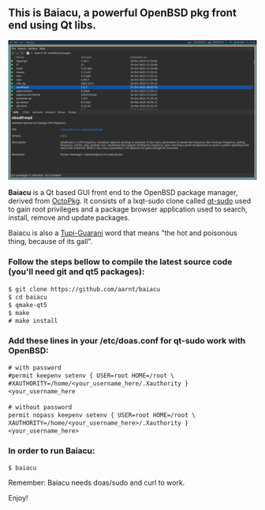 ## This is Baiacu, a powerful OpenBSD pkg front end using Qt libs.

![Main window](https://raw.githubusercontent.com/aarnt/baiacu/main/baiacu-mainwindow.png)

**Baiacu** is a Qt based GUI front end to the OpenBSD package manager, derived from [OctoPkg](http://tintaescura.com/projects/octopkg).
It consists of a lxqt-sudo clone called [qt-sudo](https://github.com/aarnt/qt-sudo) used to gain root privileges and a package browser application used to search, install, remove and update packages.

Baiacu is also a [Tupi-Guarani](https://en.wikipedia.org/wiki/Tupi%E2%80%93Guarani_languages) word that means "the hot and poisonous thing, because of its gall".

### Follow the steps bellow to compile the latest source code (you'll need git and qt5 packages):

```
$ git clone https://github.com/aarnt/baiacu
$ cd baiacu
$ qmake-qt5
$ make
# make install
```

### Add these lines in your /etc/doas.conf for qt-sudo work with OpenBSD:
```
# with password
#permit keepenv setenv { USER=root HOME=/root \
#XAUTHORITY=/home/<your_username_here/.Xauthority } <your_username_here

# without password
permit nopass keepenv setenv { USER=root HOME=/root \
XAUTHORITY=/home/<your_username_here>/.Xauthority } <your_username_here>
```

### In order to run Baiacu:

```
$ baiacu
```

Remember: Baiacu needs doas/sudo and curl to work.


Enjoy!
